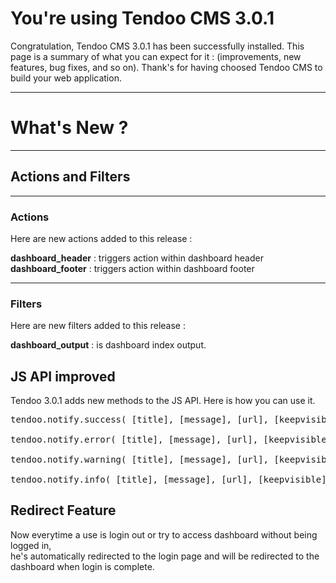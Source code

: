 # You're using Tendoo CMS 3.0.1


Congratulation, Tendoo CMS 3.0.1 has been successfully installed. This page is a summary of what you can expect for it : (improvements, new features, bug fixes, and so on).
Thank's for having choosed Tendoo CMS to build your web application.

---

# What's New ?

---
## Actions and Filters

---------------------
### Actions

Here are new actions added to this release :

**dashboard_header** : triggers action within dashboard header
**dashboard_footer** : triggers action within dashboard footer

---
### Filters

Here are new filters added to this release :

**dashboard_output** : is dashboard index output.


## JS API improved

Tendoo 3.0.1 adds new methods to the JS API. Here is how you can use it.

<pre>
tendoo.notify.success( [title], [message], [url], [keepvisible]); // will print a success notice.

tendoo.notify.error( [title], [message], [url], [keepvisible]); // will print a error notice.

tendoo.notify.warning( [title], [message], [url], [keepvisible]); // will print a warning notice.

tendoo.notify.info( [title], [message], [url], [keepvisible]); // will print an info notice.
</pre>

## Redirect Feature
Now everytime a use is login out or try to access dashboard without being logged in,<br>
he's automatically redirected to the login page and will 
be redirected to the dashboard when login is complete.